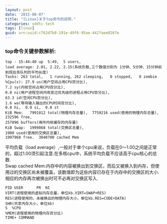 ```yaml
---
layout: post
date: '2015-08-07'
title: "[Linux]关于top命令的说明."
categories: sddtc tech
tags: [linux]
guid: urn:uuid:c762d7b8-191e-49f6-95ae-442faee0267e
---
```


### top命令关键参数解析:  

~~~vim
top - 15:44:40 up  5:49,  5 users,  
load average: 2.01, 2.22, 2.15(系统负载,三个数值分别为 1分钟、5分钟、15分钟前到现在务队列的平均长度)
Tasks: 263 total,   1 running, 262 sleeping,   0 stopped,   0 zombie
%Cpu(s): 27.9 us(用户空间占用CPU百分比),  
7.2 sy(内核空间占用CPU百分比),  
0.0 ni(用户进程空间内改变过优先级的进程占用CPU百分比),
63.3 id(空闲CPU百分比),  
1.6 wa(等待输入输出的CPU时间百分比),  
0.0 hi,  0.0 si,  0.0 st
KiB Mem:   7991812 total(物理内存总量),  7759216 used(使用的物理内存总量),   
232596 free,   
257896 buffers(用作内核缓存的内存量)
KiB Swap:  1999868 total(交换区总量),     
1900 used(使用的交换区总量),  
1997968 free.  3040700 cached Mem
~~~
平均负载（load average）,一般对于单个cpu来说，负载在0～1.00之间是正常的，超过1.00须引起注意.在多核cpu中，系统平均负载不应该高于cpu核心的总数.  
Swap cached Mem:内存中的内容被换出到交换区，而后又被换入到内存，但使用过的交换区尚未被覆盖，该数值即为这些内容已存在于内存中的交换区的大小.  
相应的内存再次被换出时可不必再对交换区写入.  
~~~vim
PID USER      PR  NI    
VIRT(进程使用的虚拟内存总量，单位kb.VIRT=SWAP+RES)    
RES(进程使用的、未被换出的物理内存大小，单位kb.RES=CODE+DATA)    
SHR(共享内存大小，单位kb)
S  %CPU
%MEM(进程使用的物理内存百分比)     
TIME+ COMMAND
~~~
